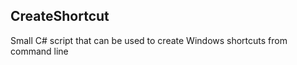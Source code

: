 <h2>CreateShortcut</h2>

Small C# script that can be used to create Windows shortcuts from command line
